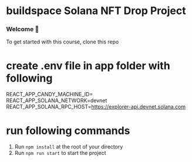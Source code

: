 # buildspace Solana NFT Drop Project
### Welcome 👋
To get started with this course, clone this repo

# create .env file in app folder with following

REACT_APP_CANDY_MACHINE_ID=<Your Candy Machine Public Key>
REACT_APP_SOLANA_NETWORK=devnet
REACT_APP_SOLANA_RPC_HOST=https://explorer-api.devnet.solana.com

# run following commands

1. Run `npm install` at the root of your directory
2. Run `npm run start` to start the project